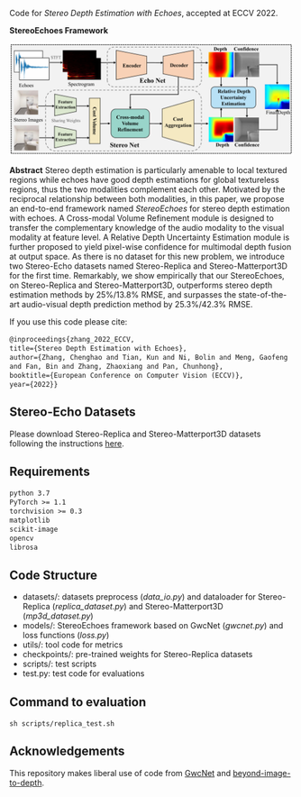 Code for *Stereo Depth Estimation with Echoes*, accepted at ECCV 2022.

**StereoEchoes Framework**

![](images/framework.PNG)

**Abstract**
Stereo depth estimation is particularly amenable to local textured regions while echoes have good depth estimations for global textureless regions, thus the two modalities complement each other. Motivated by the reciprocal relationship between both modalities, in this paper, we propose an end-to-end framework named *StereoEchoes* for stereo depth estimation with echoes. A Cross-modal Volume Refinement module is designed to transfer the complementary knowledge of the audio modality to the visual modality at feature level. A Relative Depth Uncertainty Estimation module is further proposed to yield pixel-wise confidence for multimodal depth fusion at output space. As there is no dataset for this new problem, we introduce two Stereo-Echo datasets named Stereo-Replica and Stereo-Matterport3D for the first time. Remarkably, we show empirically that our StereoEchoes, on Stereo-Replica and Stereo-Matterport3D, outperforms stereo depth estimation methods by 25%/13.8% RMSE, and surpasses the state-of-the-art audio-visual depth prediction method by 25.3%/42.3% RMSE.

If you use this code please cite:
```
@inproceedings{zhang_2022_ECCV,
title={Stereo Depth Estimation with Echoes},
author={Zhang, Chenghao and Tian, Kun and Ni, Bolin and Meng, Gaofeng and Fan, Bin and Zhang, Zhaoxiang and Pan, Chunhong},
booktitle={European Conference on Computer Vision (ECCV)},
year={2022}}
```

## Stereo-Echo Datasets
Please download Stereo-Replica and Stereo-Matterport3D datasets following the instructions [here](https://github.com/chzhang18/Stereo-Echo-Datasets).

## Requirements
```
python 3.7
PyTorch >= 1.1
torchvision >= 0.3
matplotlib
scikit-image
opencv
librosa
```

## Code Structure

 - datasets/: datasets preprocess (*data_io.py*) and dataloader for Stereo-Replica (*replica_dataset.py*) and Stereo-Matterport3D  (*mp3d_dataset.py*)
 - models/: StereoEchoes framework based on GwcNet (*gwcnet.py*) and loss functions (*loss.py*)
 - utils/: tool code for metrics
 - checkpoints/: pre-trained weights for Stereo-Replica datasets
 - scripts/: test scripts
 - test.py: test code for evaluations

## Command to evaluation
```
sh scripts/replica_test.sh
```

## Acknowledgements
This repository makes liberal use of code from [GwcNet](https://github.com/xy-guo/GwcNet) and [beyond-image-to-depth](https://github.com/krantiparida/beyond-image-to-depth).


